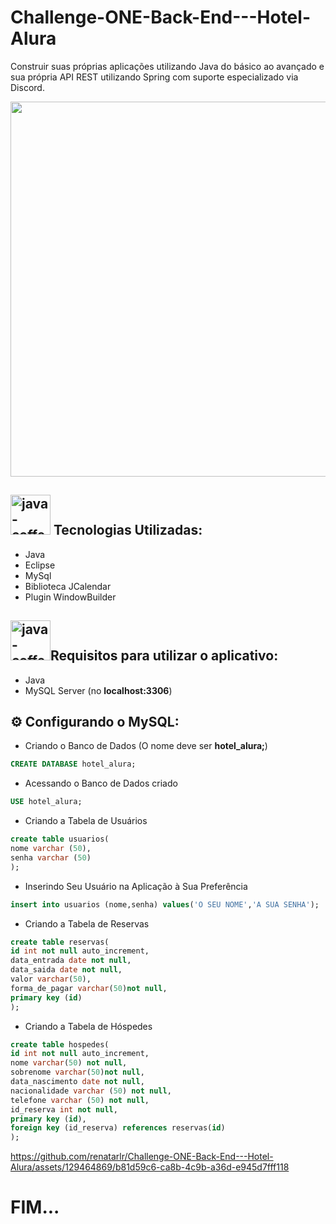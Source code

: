 # Challenge-ONE-Back-End---Hotel-Alura
 Construir suas próprias aplicações utilizando Java do básico ao avançado e sua própria API REST utilizando Spring com suporte especializado via Discord.



<p align="center" >
     <img width="600" heigth="400" src="https://github.com/renatarlr/Challenge-ONE-Back-End---Hotel-Alura/assets/129464869/12f7768d-45e6-4bad-9e29-90cfc9c5e2a8">

</p>

## <img width="64" height="64" src="https://img.icons8.com/nolan/64/1A6DFF/C822FF/java-coffee-cup-logo.png" alt="java-coffee-cup-logo"/> Tecnologias Utilizadas:

- Java
- Eclipse
- MySql
- Biblioteca JCalendar
- Plugin WindowBuilder </br>

## <img width="64" height="64" src="https://img.icons8.com/color/48/java-coffee-cup-logo--v1.png" alt="java-coffee-cup-logo--v1"/>Requisitos para utilizar o aplicativo:

- Java
- MySQL Server (no **localhost:3306**)

## ⚙️ Configurando o MySQL:

- Criando o Banco de Dados (O nome deve ser **hotel_alura;**)
```sql
CREATE DATABASE hotel_alura;
```
- Acessando o Banco de Dados criado

```sql
USE hotel_alura;
```
- Criando a Tabela de Usuários

```sql
create table usuarios(
nome varchar (50),
senha varchar (50)
);
```
- Inserindo Seu Usuário na Aplicação à Sua Preferência
```sql
insert into usuarios (nome,senha) values('O SEU NOME','A SUA SENHA');
```
- Criando a Tabela de Reservas
```sql
create table reservas(
id int not null auto_increment,
data_entrada date not null,
data_saida date not null,
valor varchar(50),
forma_de_pagar varchar(50)not null,
primary key (id)
);
```
- Criando a Tabela de Hóspedes
```sql
create table hospedes(
id int not null auto_increment,
nome varchar(50) not null,
sobrenome varchar(50)not null,
data_nascimento date not null,
nacionalidade varchar (50) not null,
telefone varchar (50) not null,
id_reserva int not null,
primary key (id),
foreign key (id_reserva) references reservas(id)
);
```








https://github.com/renatarlr/Challenge-ONE-Back-End---Hotel-Alura/assets/129464869/b81d59c6-ca8b-4c9b-a36d-e945d7fff118


# FIM...





